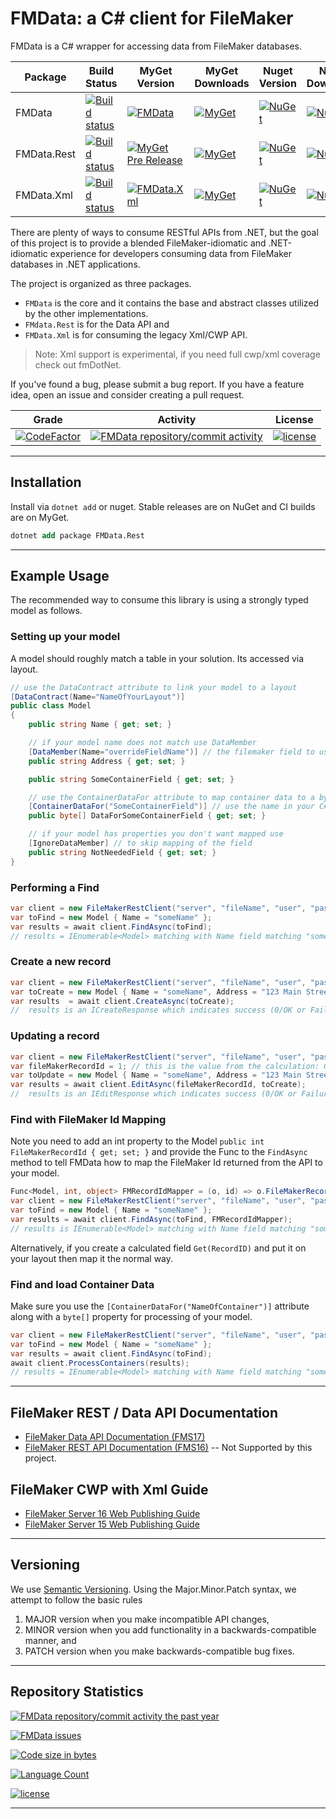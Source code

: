 # FMData: a C# client for FileMaker

FMData is a C# wrapper for accessing data from FileMaker databases.

| Package | Build Status |  MyGet Version | MyGet Downloads | Nuget Version | Nuget Downloads |
|---|---|---|---| --- | --- |
| FMData | [![Build status](https://ci.appveyor.com/api/projects/status/nnqby0f5rpcsl3uv?svg=true)](https://ci.appveyor.com/project/fuzzzerd/fmdata) | [![FMData](https://img.shields.io/myget/filemaker/vpre/FMData.svg?style=flat-square)](https://www.myget.org/feed/filemaker/package/nuget/FMData) | [![MyGet](https://img.shields.io/myget/filemaker/dt/fmdata.svg?style=flat-square)](https://www.myget.org/feed/filemaker/package/nuget/FMData) | [![NuGet](https://img.shields.io/nuget/v/FMData.svg?style=flat-square)](https://www.nuget.org/packages/FMData/) | [![NuGet](https://img.shields.io/nuget/dt/FMData.svg?style=flat-square)](https://www.nuget.org/packages/FMData/)|
| FMData.Rest | [![Build status](https://ci.appveyor.com/api/projects/status/nnqby0f5rpcsl3uv?svg=true)](https://ci.appveyor.com/project/fuzzzerd/fmdata) | [![MyGet Pre Release](https://img.shields.io/myget/filemaker/vpre/FMData.Rest.svg?style=flat-square)](https://www.myget.org/feed/filemaker/package/nuget/FMData.Rest) | [![MyGet](https://img.shields.io/myget/filemaker/dt/fmdata.rest.svg?style=flat-square)](https://www.myget.org/feed/filemaker/package/nuget/FMData.Rest) | [![NuGet](https://img.shields.io/nuget/v/FMData.Rest.svg?style=flat-square)](https://www.nuget.org/packages/FMData.Rest/) | [![NuGet](https://img.shields.io/nuget/dt/FMData.Rest.svg?style=flat-square)](https://www.nuget.org/packages/FMData.Rest/)|
| FMData.Xml  | [![Build status](https://ci.appveyor.com/api/projects/status/nnqby0f5rpcsl3uv?svg=true)](https://ci.appveyor.com/project/fuzzzerd/fmdata) | [![FMData.Xml](https://img.shields.io/myget/filemaker/vpre/FMData.Xml.svg?style=flat-square)](https://www.myget.org/feed/filemaker/package/nuget/FMData.Xml/) | [![MyGet](https://img.shields.io/myget/filemaker/dt/fmdata.xml.svg?style=flat-square)](https://www.myget.org/feed/filemaker/package/nuget/FMData.Xml/) | [![NuGet](https://img.shields.io/nuget/v/FMData.Xml.svg?style=flat-square)](https://www.nuget.org/packages/FMData.Xml/) | [![NuGet](https://img.shields.io/nuget/dt/FMData.Xml.svg?style=flat-square)](https://www.nuget.org/packages/FMData.Xml/)|

There are plenty of ways to consume RESTful APIs from .NET, but the goal of this project is to provide a blended FileMaker-idiomatic and .NET-idiomatic experience for developers consuming data from FileMaker databases in .NET applications.

The project is organized as three packages.

- `FMData` is the core and it contains the base and abstract classes utilized by the other implementations.
- `FMdata.Rest` is for the Data API and
- `FMData.Xml` is for consuming the legacy Xml/CWP API.

> Note: Xml support is experimental, if you need full cwp/xml coverage check out fmDotNet.

If you've found a bug, please submit a bug report. If you have a feature idea, open an issue and consider creating a pull request.

| Grade | Activity | License |
| ---- | ---- | ---- |
| [![CodeFactor](https://www.codefactor.io/repository/github/fuzzzerd/fmdata/badge/dev)](https://www.codefactor.io/repository/github/fuzzzerd/fmdata/overview/dev) | [![FMData repository/commit activity](https://img.shields.io/github/commit-activity/w/fuzzzerd/fmdata.svg?style=flat-square)](https://github.com/fuzzzerd/fmdata/commits/master)|[![license](https://img.shields.io/github/license/fuzzzerd/fmdata.svg?style=flat-square)](https://github.com/fuzzzerd/fmdata/blob/master/LICENSE) |

-----

## Installation

Install via `dotnet add` or nuget. Stable releases are on NuGet and CI builds are on MyGet.

```ps
dotnet add package FMData.Rest
```

-----

## Example Usage

The recommended way to consume this library is using a strongly typed model as follows.

### Setting up your model

A model should roughly match a table in your solution. Its accessed via layout.

```csharp
// use the DataContract attribute to link your model to a layout
[DataContract(Name="NameOfYourLayout")]
public class Model
{
    public string Name { get; set; }

    // if your model name does not match use DataMember
    [DataMember(Name="overrideFieldName")] // the filemaker field to use
    public string Address { get; set; }

    public string SomeContainerField { get; set; }

    // use the ContainerDataFor attribute to map container data to a byte[]
    [ContainerDataFor("SomeContainerField")] // use the name in your C# model
    public byte[] DataForSomeContainerField { get; set; }

    // if your model has properties you don't want mapped use
    [IgnoreDataMember] // to skip mapping of the field
    public string NotNeededField { get; set; }
}
```

### Performing a Find

```csharp
var client = new FileMakerRestClient("server", "fileName", "user", "pass"); // without .fmp12
var toFind = new Model { Name = "someName" };
var results = await client.FindAsync(toFind);
// results = IEnumerable<Model> matching with Name field matching "someName" as a FileMaker Findrequest.
```

### Create a new record

```csharp
var client = new FileMakerRestClient("server", "fileName", "user", "pass"); // without .fmp12
var toCreate = new Model { Name = "someName", Address = "123 Main Street" };
var results  = await client.CreateAsync(toCreate);
//  results is an ICreateResponse which indicates success (0/OK or Failure with FMS code/message)
```

### Updating a record

```csharp
var client = new FileMakerRestClient("server", "fileName", "user", "pass"); // without .fmp12
var fileMakerRecordId = 1; // this is the value from the calculation: Get(RecordID)
var toUpdate = new Model { Name = "someName", Address = "123 Main Street" };
var results = await client.EditAsync(fileMakerRecordId, toCreate);
//  results is an IEditResponse which indicates success (0/OK or Failure with FMS code/message)
```

### Find with FileMaker Id Mapping

Note you need to add an int property to the Model `public int FileMakerRecordId { get; set; }` and provide the Func to the `FindAsync` method to tell FMData how to map the FileMaker Id returned from the API to your model.

```csharp
Func<Model, int, object> FMRecordIdMapper = (o, id) => o.FileMakerRecordId = id;
var client = new FileMakerRestClient("server", "fileName", "user", "pass"); // without .fmp12
var toFind = new Model { Name = "someName" };
var results = await client.FindAsync(toFind, FMRecordIdMapper);
// results is IEnumerable<Model> matching with Name field matching "someName" as a FileMaker Findrequest.
```

Alternatively, if you create a calculated field `Get(RecordID)` and put it on your layout then map it the normal way.

### Find and load Container Data

Make sure you use the `[ContainerDataFor("NameOfContainer")]` attribute along with a `byte[]` property for processing of your model.

```csharp
var client = new FileMakerRestClient("server", "fileName", "user", "pass"); // without .fmp12
var toFind = new Model { Name = "someName" };
var results = await client.FindAsync(toFind);
await client.ProcessContainers(results);
// results = IEnumerable<Model> matching with Name field matching "someName" as a FileMaker Findrequest.
```

-----

## FileMaker REST / Data API Documentation

- [FileMaker Data API Documentation (FMS17)](http://fmhelp.filemaker.com/docs/17/en/dataapi/)
- [FileMaker REST API Documentation (FMS16)](https://fmhelp.filemaker.com/docs/16/en/restapi/) -- Not Supported by this project.

## FileMaker CWP with Xml Guide

- [FileMaker Server 16 Web Publishing Guide](https://fmhelp.filemaker.com/docs/16/en/fms16_cwp_guide.pdf)
- [FileMaker Server 15 Web Publishing Guide](https://fmhelp.filemaker.com/docs/15/en/fms15_cwp_guide.pdf)

-----

## Versioning

We use [Semantic Versioning](http://semver.org/). Using the Major.Minor.Patch syntax, we attempt to follow the basic rules

 1. MAJOR version when you make incompatible API changes,
 2. MINOR version when you add functionality in a backwards-compatible manner, and
 3. PATCH version when you make backwards-compatible bug fixes.

-----

## Repository Statistics

[![FMData repository/commit activity the past year](https://img.shields.io/github/commit-activity/y/fuzzzerd/fmdata.svg?style=flat-square)](https://github.com/fuzzzerd/fmdata/commits/master)

[![FMData issues](https://img.shields.io/github/issues/fuzzzerd/fmdata.svg?style=flat-square)](https://github.com/fuzzzerd/fmdata/issues)

[![Code size in bytes](https://img.shields.io/github/languages/code-size/fuzzzerd/fmdata.svg?style=flat-square)](https://github.com/fuzzzerd/fmdata/commits/master)

[![Language Count](https://img.shields.io/github/languages/count/fuzzzerd/fmdata.svg?style=flat-square)](https://github.com/fuzzzerd/fmdata/commits/master)

[![license](https://img.shields.io/github/license/fuzzzerd/fmdata.svg?style=flat-square)](https://github.com/fuzzzerd/fmdata/blob/master/LICENSE)

-----
